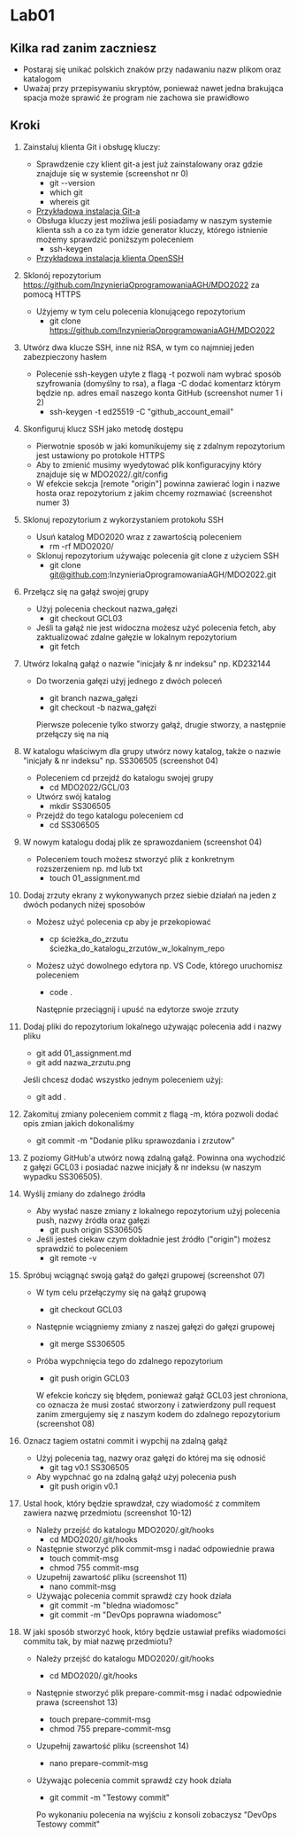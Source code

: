 # Lab01

## Kilka rad zanim zaczniesz
- Postaraj się unikać polskich znaków przy nadawaniu nazw plikom oraz katalogom
- Uważaj przy przepisywaniu skryptów, ponieważ nawet jedna brakująca spacja może sprawić że program nie zachowa sie prawidłowo

## Kroki


1. Zainstaluj klienta Git i obsługę kluczy:
    - Sprawdzenie czy klient git-a jest już zainstalowany oraz gdzie znajduje się w systemie (screenshot nr 0)
        - git --version 
        - which git
        - whereis git
    - [Przykładowa instalacja Git-a](https://docs.gitlab.com/ee/gitlab-basics/start-using-git.html#install-git)
    - Obsługa kluczy jest możliwa jeśli posiadamy w naszym systemie klienta ssh a co za tym idzie generator kluczy, którego istnienie możemy sprawdzić poniższym poleceniem
        - ssh-keygen
    - [Przykładowa instalacja klienta OpenSSH](https://phoenixnap.com/kb/ssh-to-connect-to-remote-server-linux-or-windows)

2. Sklonój repozytorium https://github.com/InzynieriaOprogramowaniaAGH/MDO2022 za pomocą HTTPS
    - Użyjemy w tym celu polecenia klonującego repozytorium
        - git clone https://github.com/InzynieriaOprogramowaniaAGH/MDO2022
3. Utwórz dwa klucze SSH, inne niż RSA, w tym co najmniej jeden zabezpieczony hasłem
    - Polecenie ssh-keygen użyte z flagą -t pozwoli nam wybrać sposób szyfrowania (domyślny to rsa), a flaga -C dodać komentarz którym będzie np. adres email naszego konta GitHub (screenshot numer 1 i 2)
        - ssh-keygen -t ed25519 -C "github_account_email"
4. Skonfiguruj klucz SSH jako metodę dostępu
    - Pierwotnie sposób w jaki komunikujemy się z zdalnym repozytorium jest ustawiony po protokole HTTPS
    - Aby to zmienić musimy wyedytować plik konfiguracyjny który znajduje się w MDO2022/.git/config
    - W efekcie sekcja [remote "origin"] powinna zawierać login i nazwe hosta oraz repozytorium z jakim chcemy rozmawiać (screenshot numer 3)
5. Sklonuj repozytorium z wykorzystaniem protokołu SSH
    - Usuń katalog MDO2020 wraz z zawartością poleceniem
        - rm -rf MDO2020/
    - Sklonuj repozytorium używając polecenia git clone z użyciem SSH
        - git clone git@github.com:InzynieriaOprogramowaniaAGH/MDO2022.git
6. Przełącz się na gałąź swojej grupy
    - Użyj polecenia checkout nazwa_gałęzi
        - git checkout GCL03
    - Jeśli ta gałąź nie jest widoczna możesz użyć polecenia fetch, aby zaktualizować zdalne gałęzie w lokalnym repozytorium
        - git fetch
7. Utwórz lokalną gałąź o nazwie "inicjały & nr indeksu" np. KD232144
    - Do tworzenia gałęzi użyj jednego z dwóch poleceń
        - git branch nazwa_gałęzi
        - git checkout -b nazwa_gałęzi
      
      Pierwsze polecenie tylko stworzy gałąź, drugie stworzy, a następnie przełączy się na nią
8. W katalogu właściwym dla grupy utwórz nowy katalog, także o nazwie "inicjały & nr indeksu" np. SS306505 (screenshot 04)
    - Poleceniem cd przejdź do katalogu swojej grupy 
        - cd MDO2022/GCL/03
    - Utwórz swój katalog
        - mkdir SS306505
    - Przejdź do tego katalogu poleceniem cd
        - cd SS306505
9. W nowym katalogu dodaj plik ze sprawozdaniem (screenshot 04)
    - Poleceniem touch możesz stworzyć plik z konkretnym rozszerzeniem np. md lub txt
        - touch 01_assignment.md
10. Dodaj zrzuty ekrany z wykonywanych przez siebie działań na jeden z dwóch podanych niżej sposobów
    - Możesz użyć polecenia cp aby je przekopiować
        - cp ścieżka_do_zrzutu ścieżka_do_katalogu_zrzutów_w_lokalnym_repo
    - Możesz użyć dowolnego edytora np. VS Code, którego uruchomisz poleceniem
        - code .
    
        Następnie przeciągnij i upuść na edytorze swoje zrzuty
11. Dodaj pliki do repozytorium lokalnego używając polecenia add i nazwy pliku 
    - git add 01_assignment.md
    - git add nazwa_zrzutu.png
    
    Jeśli chcesz dodać wszystko jednym poleceniem użyj:
    - git add .
12. Zakomituj zmiany poleceniem commit z flagą -m, która pozwoli dodać opis zmian jakich dokonaliśmy
    - git commit -m "Dodanie pliku sprawozdania i zrzutow"

13. Z poziomy GitHub'a utwórz nową zdalną gałąź.
Powinna ona wychodzić z gałęzi GCL03 i posiadać nazwe inicjały & nr indeksu (w naszym wypadku SS306505).

14. Wyślij zmiany do zdalnego źródła
    - Aby wysłać nasze zmiany z lokalnego repozytorium użyj polecenia push, nazwy źródła oraz gałęzi
        - git push origin SS306505
    - Jeśli jesteś ciekaw czym dokładnie jest źródło ("origin") możesz sprawdzić to poleceniem
        - git remote -v

15. Spróbuj wciągnąć swoją gałąź do gałęzi grupowej (screenshot 07)
    - W tym celu przełączymy się na gałąź grupową
        - git checkout GCL03
    - Następnie wciągniemy zmiany z naszej gałęzi do gałęzi grupowej
        - git merge SS306505
    - Próba wypchnięcia tego do zdalnego repozytorium 
        - git push origin GCL03
    
        W efekcie kończy się błędem, ponieważ gałąź GCL03 jest chroniona, co oznacza że musi zostać stworzony i zatwierdzony pull request zanim zmergujemy się z naszym kodem do zdalnego repozytorium (screenshot 08)

16. Oznacz tagiem ostatni commit i wypchij na zdalną gałąź
    - Użyj polecenia tag, nazwy oraz gałęzi do której ma się odnosić
        - git tag v0.1 SS306505
    - Aby wypchnać go na zdalną gałąź użyj polecenia push
        - git push origin v0.1

17. Ustal hook, który będzie sprawdzał, czy wiadomość z commitem zawiera nazwę przedmiotu (screenshot 10-12)
    - Należy przejść do katalogu MDO2020/.git/hooks
        - cd MDO2020/.git/hooks
    - Następnie stworzyć plik commit-msg i nadać odpowiednie prawa
        - touch commit-msg
        - chmod 755 commit-msg
    - Uzupełnij zawartość pliku (screenshot 11)
        - nano commit-msg
    - Używając polecenia commit sprawdź czy hook działa
        - git commit -m "bledna wiadomosc"
        - git commit -m "DevOps poprawna wiadomosc"
18. W jaki sposób stworzyć hook, który będzie ustawiał prefiks wiadomości commitu tak, by miał nazwę przedmiotu?
    - Należy przejść do katalogu MDO2020/.git/hooks
        - cd MDO2020/.git/hooks
    - Następnie stworzyć plik prepare-commit-msg i nadać odpowiednie prawa (screenshot 13)
        - touch prepare-commit-msg
        - chmod 755 prepare-commit-msg
    - Uzupełnij zawartość pliku (screenshot 14)
        - nano prepare-commit-msg
    - Używając polecenia commit sprawdź czy hook działa
        - git commit -m "Testowy commit"
        
        Po wykonaniu polecenia na wyjściu z konsoli zobaczysz "DevOps Testowy commit"

    

    




    
    
    